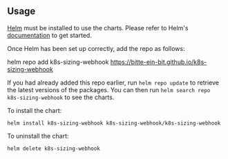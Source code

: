 ## Usage

[Helm](https://helm.sh) must be installed to use the charts.  Please refer to
Helm's [documentation](https://helm.sh/docs) to get started.

Once Helm has been set up correctly, add the repo as follows:

  helm repo add k8s-sizing-webhook https://bitte-ein-bit.github.io/k8s-sizing-webhook

If you had already added this repo earlier, run `helm repo update` to retrieve
the latest versions of the packages.  You can then run `helm search repo
k8s-sizing-webhook` to see the charts.

To install the chart:

    helm install k8s-sizing-webhook k8s-sizing-webhook/k8s-sizing-webhook

To uninstall the chart:

    helm delete k8s-sizing-webhook